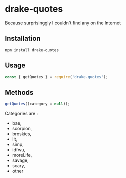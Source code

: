 # drake-quotes

Because surprisinggly I couldn't find any on the Internet

## Installation

```shell
npm install drake-quotes
```

## Usage

```javascript
const { getQuotes } = require('drake-quotes');
```

## Methods

```javascript
getQuotes((category = null));
```

Categories are :

- bae,
- scorpion,
- broskies,
- lit,
- simp,
- idfwu,
- moreLife,
- savage,
- scary,
- other
